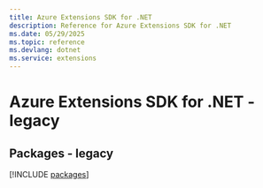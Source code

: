 ```yaml
---
title: Azure Extensions SDK for .NET
description: Reference for Azure Extensions SDK for .NET
ms.date: 05/29/2025
ms.topic: reference
ms.devlang: dotnet
ms.service: extensions
---
```

# Azure Extensions SDK for .NET - legacy
## Packages - legacy
[!INCLUDE [packages](extensions-index.md)]